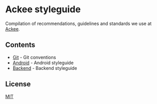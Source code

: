 # Ackee styleguide

Compilation of recommendations, guidelines and standards we use at [Ackee](https://www.ackee.cz/).

## Contents

- [Git](./git/README.md) - Git conventions
- [Android](./android/README.md) - Android styleguide
- [Backend](./backend/README.md) - Backend styleguide

## License

[MIT](./LICENSE)
